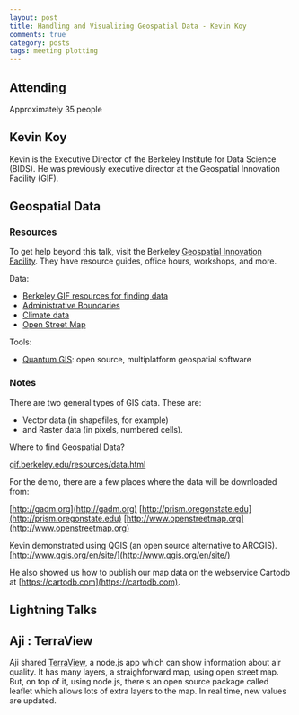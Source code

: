```yaml
---
layout: post
title: Handling and Visualizing Geospatial Data - Kevin Koy
comments: true
category: posts
tags: meeting plotting
---
```



## Attending

Approximately 35 people


## Kevin Koy

Kevin is the Executive Director of the Berkeley Institute for Data Science 
(BIDS). He was previously executive director at the Geospatial Innovation 
Facility (GIF).

## Geospatial Data
### Resources
To get help beyond this talk, visit the Berkeley [Geospatial Innovation Facility](http://gif.berkeley.edu). They have resource guides, office hours, workshops, and more.

Data:
- [Berkeley GIF resources for finding data](http://gif.berkeley.edu/resources/data.html)
- [Administrative Boundaries](http://www.gadm.org)
- [Climate data](http://www.prism.oregonstate.edu)
- [Open Street Map](http://openstreetmap.org)

Tools:
- [Quantum GIS](http://www.qgis.org/en/site/): open source, multiplatform geospatial software

### Notes

There are two general types of GIS data. These are:
- Vector data (in shapefiles, for example) 
- and Raster data (in pixels, numbered cells).

Where to find Geospatial Data? 

[gif.berkeley.edu/resources/data.html](gif.berkeley.edu/resources/data.html)

For the demo, there are a few places where the data will be downloaded from:

[http://gadm.org](http://gadm.org)
[http://prism.oregonstate.edu](http://prism.oregonstate.edu)
[http://www.openstreetmap.org](http://www.openstreetmap.org)

Kevin demonstrated using QGIS (an open source 
alternative to ARCGIS).  [http://www.qgis.org/en/site/](http://www.qgis.org/en/site/)

He also showed us how to publish our map data on the webservice Cartodb at 
[https://cartodb.com](https://cartodb.com).

## Lightning Talks 

## Aji : TerraView

Aji shared [TerraView](http://terraview.io:8080/landing), a node.js app which 
can show information about air quality.
It has many layers, a straighforward map, using open street map. But, on top of 
it, using node.js, there's an open source package called leaflet which allows 
lots of extra layers to the map. In real time, new values are updated. 

